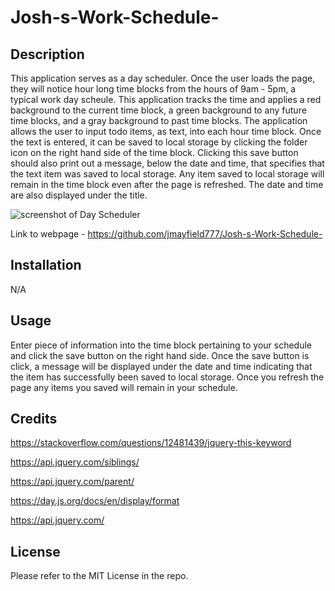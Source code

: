 # Josh-s-Work-Schedule-

## Description

This application serves as a day scheduler. Once the user loads the page, they will notice hour long time blocks from the hours of 9am - 5pm, a typical work day scheule. This application tracks the time and applies a red background to the current time block, a green background to any future time blocks, and a gray background to past time blocks. The application allows the user to input todo items, as text, into each hour time block. Once the text is entered, it can be saved to local storage by clicking the folder icon on the right hand side of the time block. Clicking this save button should also print out a message, below the date and time, that specifies that the text item was saved to local storage. Any item saved to local storage will remain in the time block even after the page is refreshed. The date and time are also displayed under the title.

![screenshot of Day Scheduler](<Screenshot 2023-12-18 at 10.14.29 PM.png>)

Link to webpage - https://github.com/jmayfield777/Josh-s-Work-Schedule-

## Installation

N/A

## Usage

Enter piece of information into the time block pertaining to your schedule and click the save button on the right hand side. Once the save button is click, a message will be displayed under the date and time indicating that the item has successfully been saved to local storage. Once you refresh the page any items you saved will remain in your schedule. 

## Credits

https://stackoverflow.com/questions/12481439/jquery-this-keyword

https://api.jquery.com/siblings/

https://api.jquery.com/parent/

https://day.js.org/docs/en/display/format

https://api.jquery.com/


## License 

Please refer to the MIT License in the repo.